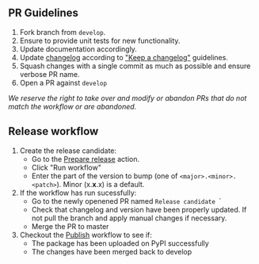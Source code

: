 
## PR Guidelines
1. Fork branch from `develop`.
1. Ensure to provide unit tests for new functionality.
2. Update documentation accordingly.
3. Update [changelog](CHANGELOG.md) according to ["Keep a changelog"](https://keepachangelog.com/en/1.0.0/) guidelines.
4. Squash changes with a single commit as much as possible and ensure verbose PR name.
5. Open a PR against `develop`

*We reserve the right to take over and modify or abandon PRs that do not match the workflow or are abandoned.* 

## Release workflow

1. Create the release candidate:
    - Go to the [Prepare release](https://github.com/getindata/kedro-kubeflow/actions?query=workflow%3A%22Prepare+release%22) action.
    - Click "Run workflow"
    - Enter the part of the version to bump (one of `<major>.<minor>.<patch>`). Minor (x.**x**.x) is a default. 
2. If the workflow has run sucessfully:
    - Go to the newly openened PR named `Release candidate `<version>`
    - Check that changelog and version have been properly updated. If not pull the branch and apply manual changes if necessary.
    - Merge the PR to master
3. Checkout the [Publish](https://github.com/getindata/kedro-kubeflow/actions?query=workflow%3APublish) workflow to see if:
    - The package has been uploaded on PyPI successfully
    - The changes have been merged back to develop
